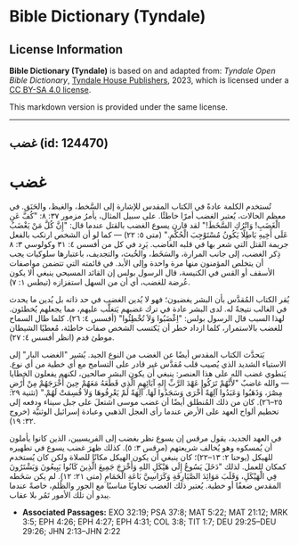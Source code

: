 # Bible Dictionary (Tyndale)

## License Information

**Bible Dictionary (Tyndale)** is based on and adapted from: _Tyndale Open Bible Dictionary_, [Tyndale House Publishers](https://tyndaleopenresources.com/), 2023, which is licensed under a [CC BY-SA 4.0 license](https://creativecommons.org/licenses/by-sa/4.0/legalcode.en).

This markdown version is provided under the same license.



--------------------------------

## غضب (id: 124470)

غضب
===

تُستخدم الكلمة عادةً في الكتاب المقدس للإشارة إلى السَّخط، والغيظ، والحَنَق. في معظم الحالات، يُعتبر الغضب أمرًا خاطئًا. على سبيل المثال، يأمرُ مزمور ٣٧: ٨: "كُفَّ عَنِ الْغَضَبِ! وَاتْرُكِ السَّخَطَ!" لقد قارن يسوع الغضب بالقتل عندما قال: "إِنَّ كُلَّ مَنْ يَغْضَبُ عَلَى أَخِيهِ بَاطِلًا يَكُونُ مُسْتَوْجِبَ الْحُكْمِ." (متى ٥: ٢٢) — كما لو أن الشخص ارتكب بالفعل جريمة القتل التي شعر بها في قلبه الغاضب. يَرِد في كل من أفسس ٤: ٣١ وكولوسي ٣: ٨ ذِكر الغضب، إلى جانب المرارة، والسَخَط، والخُبث، والتجديف، باعتبارها سلوكيات يجب أن يتخلص المؤمنون منها مرة واحدة وإلى الأبد. في قائمته التي تتضمن مواصفات الأسقف أو القس في الكنيسة، قال الرسول بولس إن القائد المسيحي ينبغي ألا يكون عُرضة للغضب، أي أن من السهل استفزازه (تيطس ١: ٧).

يُقر الكتاب المُقدَّس بأن البشر يغضبون؛ فهو لا يُدين الغضب في حد ذاته بل يُدين ما يحدث في الغالب نتيجةً له. لدى البشر عادة في ترك غضبهم يَتغلَّب عليهم، مما يجعلهم يُخطئون. لهذا السبب قال الرسول بولس: "اِغْضَبُوا وَلاَ تُخْطِئُوا" (أفسس ٤: ٢٦). كلما طال السماح للغضب بالاستمرار، كلما ازداد خطر أن يَكتسب الشخص صفات خاطئة، مُعطيًا الشيطان موطئ قدم (انظر أفسس ٤: ٢٧).

يَتحدَّث الكتاب المقدس أيضًا عن الغضب من النوع الجيد. يُشير "الغضب البار" إلى الاستياء الشديد الذي يُصيب قلب مُقدَّس غير قادر على التسامح مع أي خطية من أي نوع. يَنطوي غضب الله على هذا العنصر: ينبغي أن يكون البشر صالحين، لكنهم يفعلون الخطايا — والله غاضبٌ "لأَنَّهُمْ تَرَكُوا عَهْدَ الرَّبِّ إِلهِ آبَائِهِمِ الَّذِي قَطَعَهُ مَعَهُمْ حِينَ أَخْرَجَهُمْ مِنْ أَرْضِ مِصْرَ، وَذَهَبُوا وَعَبَدُوا آلِهَةً أُخْرَى وَسَجَدُوا لَهَا. آلِهَةً لَمْ يَعْرِفُوهَا وَلاَ قُسِمَتْ لَهُمْ." (تثنية ٢٩: ٢٥–٢٦). كان من ذلك المُنطلق أيضًا أن غضب موسى اشتعلَ على جبل سيناء ودفعه إلى تحطيم ألواح العهد على الأرض عندما رأى العجل الذهبي وعبادة إسرائيل الوثنيَّة (خروج ٣٢: ١٩).

في العهد الجديد، يقول مرقس إن يسوع نظر بغضب إلى الفريسيين، الذين كانوا يأملون أن يُمسكوه وهو يُخالف شريعتهم (مرقس ٣: ٥). كذلك ظهرَ غضب يسوع في تطهيره للهيكل (يوحنا ٢: ١٣–٢٢)؛ كان ينبغي أن يكون الهيكل مكانًا للصلاة ولكن كان يُستخدم كمكان للعمل. لذلك "دَخَلَ يَسُوعُ إِلَى هَيْكَلِ اللهِ وَأَخْرَجَ جَمِيعَ الَّذِينَ كَانُوا يَبِيعُونَ وَيَشْتَرُونَ فِي الْهَيْكَلِ، وَقَلَبَ مَوَائِدَ الصَّيَارِفَةِ وَكَرَاسِيَّ بَاعَةِ الْحَمَامِ (متى ٢١: ١٢). لم يكن سَخَطه المقدس ضعفًا أو خطية. يُعتبر ذلك الغضب تجاوبًا مناسبًا مع الجور والظُلم، خاصةً عندما يبدو أن تلك الأمور تَمُر بلا عقاب.

* **Associated Passages:** EXO 32:19; PSA 37:8; MAT 5:22; MAT 21:12; MRK 3:5; EPH 4:26; EPH 4:27; EPH 4:31; COL 3:8; TIT 1:7; DEU 29:25–DEU 29:26; JHN 2:13–JHN 2:22

